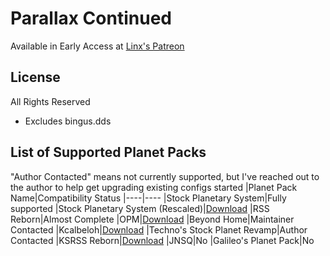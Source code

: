 # Parallax Continued
Available in Early Access at [Linx's Patreon](https://www.patreon.com/linx_)

## License
All Rights Reserved
 - Excludes bingus.dds

## List of Supported Planet Packs
"Author Contacted" means not currently supported, but I've reached out to the author to help get upgrading existing configs started
|Planet Pack Name|Compatibility Status
|----|----
|Stock Planetary System|Fully supported
|Stock Planetary System (Rescaled)|[Download](https://drive.google.com/file/d/1qFMQlvmI6M2HdJLgLyz1jRCGos-_YOTP/view?usp=drive_link)
|RSS Reborn|Almost Complete
|OPM|[Download](https://drive.google.com/file/d/1X9nvz8yWvSaV5RFyLSRP-Jy3EdwAt6PG/view?usp=drive_link)
|Beyond Home|Maintainer Contacted
|Kcalbeloh|[Download](https://drive.google.com/file/d/1Ro2ISf7bjELoKu6axteYUYqEz627aggO/view?usp=sharing)
|Techno's Stock Planet Revamp|Author Contacted
|KSRSS Reborn|[Download](https://forum.kerbalspaceprogram.com/topic/225981-paralaxcontinued-ksrss-sdi/)
|JNSQ|No
|Galileo's Planet Pack|No
